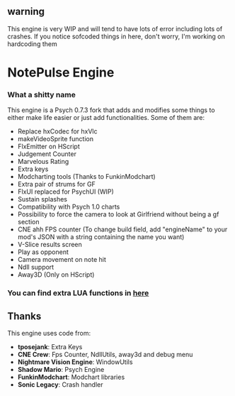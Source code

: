 ## warning
This engine is very WIP and will tend to have lots of error including lots of crashes.
If you notice sofcoded things in here, don't worry, I'm working on hardcoding them

# NotePulse Engine
### What a shitty name

This engine is a Psych 0.7.3 fork that adds and modifies some things to either make life easier or just add functionalities. Some of them are:

- Replace hxCodec for hxVlc
- makeVideoSprite function
- FlxEmitter on HScript
- Judgement Counter
- Marvelous Rating
- Extra keys
- Modcharting tools (Thanks to FunkinModchart)
- Extra pair of strums for GF
- FlxUI replaced for PsychUI (WIP)
- Sustain splashes
- Compatibility with Psych 1.0 charts
- Possibility to force the camera to look at Girlfriend without being a gf section
- CNE ahh FPS counter (To change build field, add "engineName" to your mod's JSON with a string containing the name you want)
- V-Slice results screen
- Play as opponent
- Camera movement on note hit
- Ndll support
- Away3D (Only on HScript)

### You can find extra LUA functions in [here](LUA.md)

## Thanks
This engine uses code from:
- **tposejank**: Extra Keys
- **CNE Crew**: Fps Counter, NdllUtils, away3d and debug menu
- **Nightmare Vision Engine**: WindowUtils
- **Shadow Mario**: Psych Engine
- **FunkinModchart**: Modchart libraries
- **Sonic Legacy**: Crash handler
